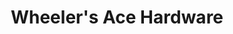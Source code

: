 ---
title: "Wheeler's Ace Hardware"
url: /capitol-heights/wheelers-ace-hardware/
shop: doityourself
---